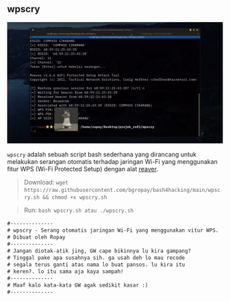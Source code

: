 ## wpscry

![](https://github.com/bgropay/bash4hacking/blob/main/img/wpscry.jpg)

`wpscry` adalah sebuah script bash sederhana yang dirancang untuk melakukan serangan otomatis terhadap jaringan Wi-Fi yang menggunakan fitur WPS (Wi-Fi Protected Setup) dengan alat [reaver](https://github.com/t6x/reaver-wps-fork-t6x/).

> Download: `wget https://raw.githubusercontent.com/bgropay/bash4hacking/main/wpscry.sh && chmod +x wpscry.sh`

> Run: `bash wpscry.sh atau ./wpscry.sh`

```
#--------------
# wpscry - Serang otomatis jaringan Wi-Fi yang menggunakan vitur WPS.
# Dibuat oleh Ropay
#--------------
# Jangan diotak-atik jing, GW cape bikinnya lu kira gampang?
# Tinggal pake apa susahnya sih. ga usah deh lo mau recode 
# segala terus ganti atas nama lo buat pansos. lu kira itu 
# keren?. lo itu sama aja kaya sampah!
#--------------
# Maaf kalo kata-kata GW agak sedikit kasar :)
#--------------
```
